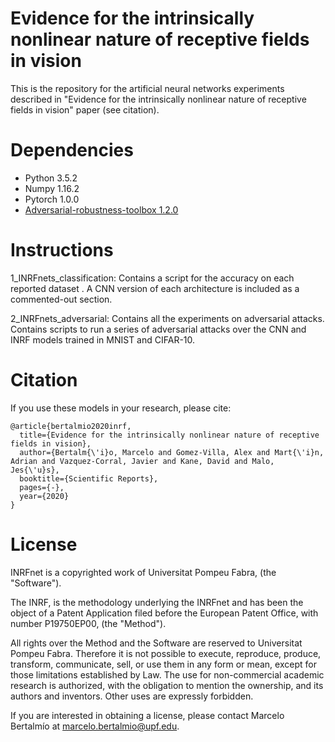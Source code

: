# Evidence for the intrinsically nonlinear nature of receptive fields in vision

This is the repository for the artificial neural networks experiments described in "Evidence for the intrinsically 
nonlinear nature of receptive fields in vision" paper (see citation).


# Dependencies
- Python 3.5.2
- Numpy 1.16.2
- Pytorch 1.0.0
 - [Adversarial-robustness-toolbox 1.2.0](https://github.com/Trusted-AI/adversarial-robustness-toolbox)

# Instructions 
1_INRFnets_classification: Contains a script for the accuracy on each reported dataset . A CNN version of each architecture is included as a commented-out section.
 
2_INRFnets_adversarial: Contains all the experiments on adversarial  attacks. Contains scripts to run a series of adversarial attacks over the CNN and INRF models trained in MNIST and CIFAR-10. 

# Citation
If you use these models in your research, please cite:

    @article{bertalmio2020inrf,
      title={Evidence for the intrinsically nonlinear nature of receptive fields in vision},
      author={Bertalm{\'i}o, Marcelo and Gomez-Villa, Alex and Mart{\'i}n, Adrian and Vazquez-Corral, Javier and Kane, David and Malo, Jes{\'u}s},
      booktitle={Scientific Reports},
      pages={-},
      year={2020}
    }

# License


INRFnet is a copyrighted work of Universitat Pompeu Fabra, (the "Software"). 

The INRF, is the methodology underlying the INRFnet and has been the object of a Patent Application filed before the European Patent Office, with number  P19750EP00, (the "Method").  

All rights over the Method and the Software are reserved to Universitat Pompeu Fabra. Therefore it is not possible to execute, reproduce, produce, transform, communicate, sell, or use them in any form or mean, except for those limitations established by Law. The use for non-commercial academic research is authorized, with the obligation to mention the ownership, and its authors and inventors. Other uses are expressly forbidden.

If you are interested in obtaining a license, please contact Marcelo Bertalmío at marcelo.bertalmio@upf.edu.
